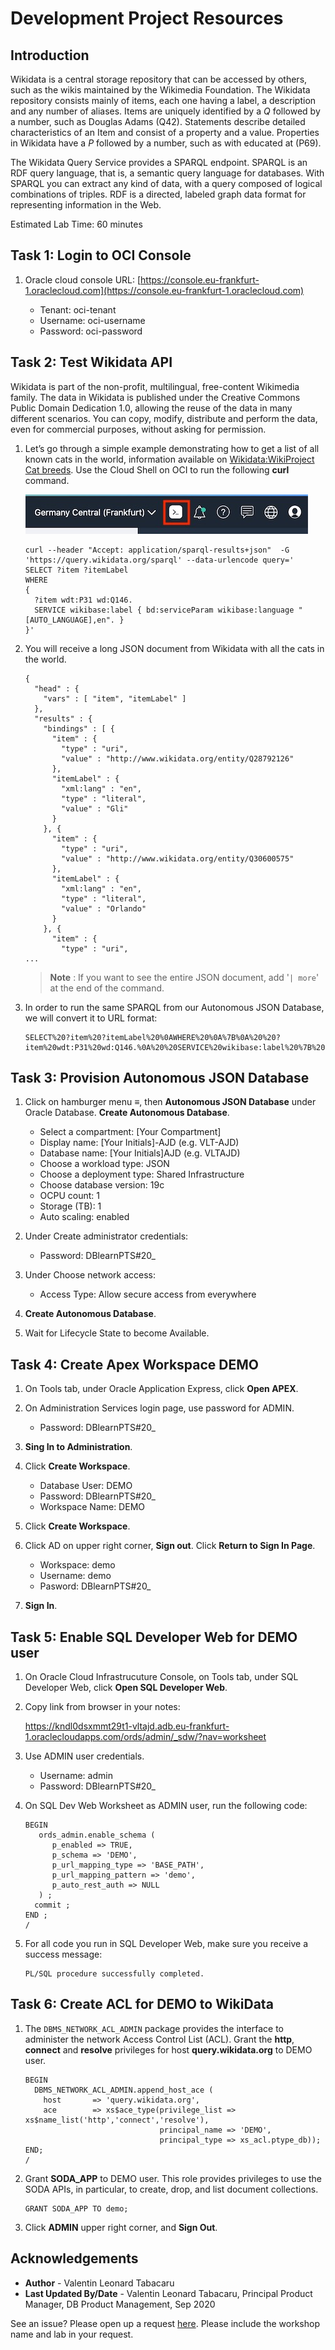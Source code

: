 # Development Project Resources
    
## Introduction
    
Wikidata is a central storage repository that can be accessed by others, such as the wikis maintained by the Wikimedia Foundation. The Wikidata repository consists mainly of items, each one having a label, a description and any number of aliases. Items are uniquely identified by a *Q* followed by a number, such as Douglas Adams (Q42). Statements describe detailed characteristics of an Item and consist of a property and a value. Properties in Wikidata have a *P* followed by a number, such as with educated at (P69).
    
The Wikidata Query Service provides a SPARQL endpoint. SPARQL is an RDF query language, that is, a semantic query language for databases. With SPARQL you can extract any kind of data, with a query composed of logical combinations of triples. RDF is a directed, labeled graph data format for representing information in the Web.

Estimated Lab Time: 60 minutes
    
## Task 1: Login to OCI Console
    
1. Oracle cloud console URL: [https://console.eu-frankfurt-1.oraclecloud.com](https://console.eu-frankfurt-1.oraclecloud.com)
    
    - Tenant: oci-tenant
    - Username: oci-username
    - Password: oci-password
    
## Task 2: Test Wikidata API
    
Wikidata is part of the non-profit, multilingual, free-content Wikimedia family. The data in Wikidata is published under the Creative Commons Public Domain Dedication 1.0, allowing the reuse of the data in many different scenarios. You can copy, modify, distribute and perform the data, even for commercial purposes, without asking for permission.
    
1. Let’s go through a simple example demonstrating how to get a list of all known cats in the world, information available on [Wikidata:WikiProject Cat breeds](https://www.wikidata.org/wiki/Wikidata:WikiProject_Cat_breeds). Use the Cloud Shell on OCI to run the following **curl** command. 
    
    ![](./images/cloudShell.jpg "")
    
    ````
    curl --header "Accept: application/sparql-results+json"  -G 'https://query.wikidata.org/sparql' --data-urlencode query='
    SELECT ?item ?itemLabel 
    WHERE 
    {
      ?item wdt:P31 wd:Q146.
      SERVICE wikibase:label { bd:serviceParam wikibase:language "[AUTO_LANGUAGE],en". }
    }'
    ````
    
2. You will receive a long JSON document from Wikidata with all the cats in the world.
    
    ````
    {
      "head" : {
        "vars" : [ "item", "itemLabel" ]
      },
      "results" : {
        "bindings" : [ {
          "item" : {
            "type" : "uri",
            "value" : "http://www.wikidata.org/entity/Q28792126"
          },
          "itemLabel" : {
            "xml:lang" : "en",
            "type" : "literal",
            "value" : "Gli"
          }
        }, {
          "item" : {
            "type" : "uri",
            "value" : "http://www.wikidata.org/entity/Q30600575"
          },
          "itemLabel" : {
            "xml:lang" : "en",
            "type" : "literal",
            "value" : "Orlando"
          }
        }, {
          "item" : {
            "type" : "uri",
    ...
    ````
    
    >**Note** : If you want to see the entire JSON document, add '` | more `' at the end of the command.
    
3. In order to run the same SPARQL from our Autonomous JSON Database, we will convert it to URL format:
    
    ````
    SELECT%20?item%20?itemLabel%20%0AWHERE%20%0A%7B%0A%20%20?item%20wdt:P31%20wd:Q146.%0A%20%20SERVICE%20wikibase:label%20%7B%20bd:serviceParam%20wikibase:language%20%22[AUTO_LANGUAGE],en%22.%20%7D%0A%7D
    ````
    
## Task 3: Provision Autonomous JSON Database
    
1. Click on hamburger menu ≡, then **Autonomous JSON Database** under Oracle Database. **Create Autonomous Database**.
    
    - Select a compartment: [Your Compartment]
    - Display name: [Your Initials]-AJD (e.g. VLT-AJD)
    - Database name: [Your Initials]AJD (e.g. VLTAJD)
    - Choose a workload type: JSON
    - Choose a deployment type: Shared Infrastructure
    - Choose database version: 19c
    - OCPU count: 1
    - Storage (TB): 1
    - Auto scaling: enabled
    
2. Under Create administrator credentials:
    
    - Password: DBlearnPTS#20_
    
3. Under Choose network access:
    
    - Access Type: Allow secure access from everywhere
    
4. **Create Autonomous Database**.
    
5. Wait for Lifecycle State to become Available.
    
## Task 4: Create Apex Workspace DEMO
    
1. On Tools tab, under Oracle Application Express, click **Open APEX**.
    
2. On Administration Services login page, use password for ADMIN.
    
    - Password: DBlearnPTS#20_
    
3. **Sing In to Administration**.
    
4. Click **Create Workspace**.
    
    - Database User: DEMO
    - Password: DBlearnPTS#20_
    - Workspace Name: DEMO
    
5. Click **Create Workspace**.
    
6. Click AD on upper right corner, **Sign out**. Click **Return to Sign In Page**.
    
    - Workspace: demo
    - Username: demo
    - Pasword: DBlearnPTS#20_
    
7. **Sign In**.
    
## Task 5: Enable SQL Developer Web for DEMO user
    
1. On Oracle Cloud Infrastrucuture Console, on Tools tab, under SQL Developer Web, click **Open SQL Developer Web**.
    
2. Copy link from browser in your notes:
    
    https://kndl0dsxmmt29t1-vltajd.adb.eu-frankfurt-1.oraclecloudapps.com/ords/admin/_sdw/?nav=worksheet
    
3. Use ADMIN user credentials.
    
    - Username: admin
    - Password: DBlearnPTS#20_
    
4. On SQL Dev Web Worksheet as ADMIN user, run the following code:
    
    ````
    BEGIN 
       ords_admin.enable_schema (
          p_enabled => TRUE,
          p_schema => 'DEMO',
          p_url_mapping_type => 'BASE_PATH',
          p_url_mapping_pattern => 'demo',
          p_auto_rest_auth => NULL
       ) ;
      commit ;
    END ; 
    /
    ````
    
5. For all code you run in SQL Developer Web, make sure you receive a success message:
    
    ````
    PL/SQL procedure successfully completed.
    ````
    
## Task 6:  Create ACL for DEMO to WikiData
    
1. The `DBMS_NETWORK_ACL_ADMIN` package provides the interface to administer the network Access Control List (ACL). Grant the **http**, **connect** and **resolve** privileges for host **query.wikidata.org** to DEMO user.
    
    ````
    BEGIN
      DBMS_NETWORK_ACL_ADMIN.append_host_ace (
        host       => 'query.wikidata.org',
        ace        => xs$ace_type(privilege_list => xs$name_list('http','connect','resolve'),
                                  principal_name => 'DEMO',
                                  principal_type => xs_acl.ptype_db));
    END;
    /
    ````
    
2. Grant **SODA_APP** to DEMO user. This role provides privileges to use the SODA APIs, in particular, to create, drop, and list document collections.
    
    ````
    GRANT SODA_APP TO demo;
    ````
    
3. Click **ADMIN** upper right corner, and **Sign Out**.
    
## Acknowledgements
    
- **Author** - Valentin Leonard Tabacaru
- **Last Updated By/Date** - Valentin Leonard Tabacaru, Principal Product Manager, DB Product Management, Sep 2020
    
See an issue? Please open up a request [here](https://github.com/oracle/learning-library/issues). Please include the workshop name and lab in your request.
    
    